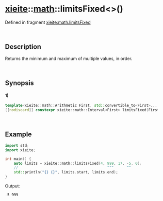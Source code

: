 # [xieite](../../xieite.md)\:\:[math](../../math.md)\:\:limitsFixed\<\>\(\)
Defined in fragment [xieite:math.limitsFixed](../../../src/math/limits_fixed.cpp)

&nbsp;

## Description
Returns the minimum and maximum of multiple values, in order.

&nbsp;

## Synopsis
#### 1)
```cpp
template<xieite::math::Arithmetic First, std::convertible_to<First>... Rest>
[[nodiscard]] constexpr xieite::math::Interval<First> limitsFixed(First first, Rest... rest) noexcept;
```

&nbsp;

## Example
```cpp
import std;
import xieite;

int main() {
    auto limits = xieite::math::limitsFixed(4, 999, 17, -5, 0);
    //                                         ^^^      ^^
    std::println("{} {}", limits.start, limits.end);
}
```
Output:
```
-5 999
```
